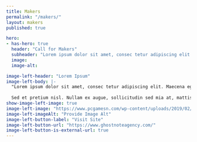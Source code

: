 ```yaml
---
title: Makers
permalink: "/makers/"
layout: makers
published: true

hero:
- has-hero: true
  header: "Call for Makers"
  subheader: "Lorem ipsum dolor sit amet, consec tetur adipiscing elit. Vivamus et quam finibus, auctor arcu eu."
  image:
  image-alt:

image-left-header: "Lorem Ipsum"
image-left-body: |-
  "Lorem ipsum dolor sit amet, consec tetur adipiscing elit. Maecena egestas lacus sit amet diam consequat, vehicula iaculis risus eres euismod.
  
  Sed et pretium nisl. Nullam ex augue, sollicitudin sed mia at, mattis sagittis orci. Sed rhoncus orci sed arcu fermentumases. Cras sit amet lorem et quam elementum finibus. Suspendisse potenti. Vestibulum ullamcorper eres ano."
show-image-left-image: true
image-left-image: "https://www.pcgamesn.com/wp-content/uploads/2019/02/Overwatch-Baptiste-Abilities.jpg"
image-left-imageAlt: "Provide Image Alt"
image-left-button-label: "Visit Site"
image-left-button-url: "https://www.ghostnoteagency.com/"
image-left-button-is-external-url: true
---
```


